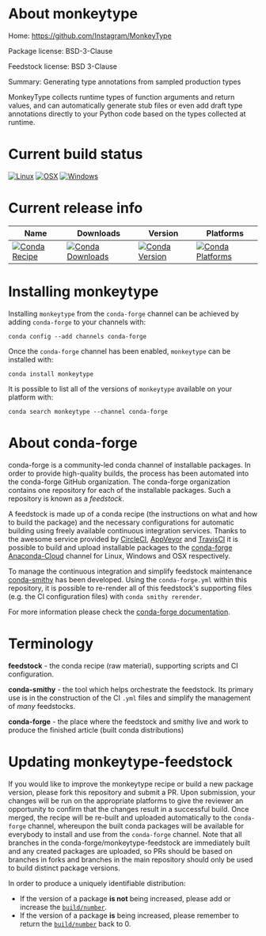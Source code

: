 About monkeytype
================

Home: https://github.com/Instagram/MonkeyType

Package license: BSD-3-Clause

Feedstock license: BSD 3-Clause

Summary: Generating type annotations from sampled production types

MonkeyType collects runtime types of function arguments and return values,
and can automatically generate stub files or even add draft type
annotations directly to your Python code based on the types collected at
runtime.


Current build status
====================

[![Linux](https://img.shields.io/circleci/project/github/conda-forge/monkeytype-feedstock/master.svg?label=Linux)](https://circleci.com/gh/conda-forge/monkeytype-feedstock)
[![OSX](https://img.shields.io/travis/conda-forge/monkeytype-feedstock/master.svg?label=macOS)](https://travis-ci.org/conda-forge/monkeytype-feedstock)
[![Windows](https://img.shields.io/appveyor/ci/conda-forge/monkeytype-feedstock/master.svg?label=Windows)](https://ci.appveyor.com/project/conda-forge/monkeytype-feedstock/branch/master)

Current release info
====================

| Name | Downloads | Version | Platforms |
| --- | --- | --- | --- |
| [![Conda Recipe](https://img.shields.io/badge/recipe-monkeytype-green.svg)](https://anaconda.org/conda-forge/monkeytype) | [![Conda Downloads](https://img.shields.io/conda/dn/conda-forge/monkeytype.svg)](https://anaconda.org/conda-forge/monkeytype) | [![Conda Version](https://img.shields.io/conda/vn/conda-forge/monkeytype.svg)](https://anaconda.org/conda-forge/monkeytype) | [![Conda Platforms](https://img.shields.io/conda/pn/conda-forge/monkeytype.svg)](https://anaconda.org/conda-forge/monkeytype) |

Installing monkeytype
=====================

Installing `monkeytype` from the `conda-forge` channel can be achieved by adding `conda-forge` to your channels with:

```
conda config --add channels conda-forge
```

Once the `conda-forge` channel has been enabled, `monkeytype` can be installed with:

```
conda install monkeytype
```

It is possible to list all of the versions of `monkeytype` available on your platform with:

```
conda search monkeytype --channel conda-forge
```


About conda-forge
=================

conda-forge is a community-led conda channel of installable packages.
In order to provide high-quality builds, the process has been automated into the
conda-forge GitHub organization. The conda-forge organization contains one repository
for each of the installable packages. Such a repository is known as a *feedstock*.

A feedstock is made up of a conda recipe (the instructions on what and how to build
the package) and the necessary configurations for automatic building using freely
available continuous integration services. Thanks to the awesome service provided by
[CircleCI](https://circleci.com/), [AppVeyor](http://www.appveyor.com/)
and [TravisCI](https://travis-ci.org/) it is possible to build and upload installable
packages to the [conda-forge](https://anaconda.org/conda-forge)
[Anaconda-Cloud](http://docs.anaconda.org/) channel for Linux, Windows and OSX respectively.

To manage the continuous integration and simplify feedstock maintenance
[conda-smithy](http://github.com/conda-forge/conda-smithy) has been developed.
Using the ``conda-forge.yml`` within this repository, it is possible to re-render all of
this feedstock's supporting files (e.g. the CI configuration files) with ``conda smithy rerender``.

For more information please check the [conda-forge documentation](https://conda-forge.org/docs/).

Terminology
===========

**feedstock** - the conda recipe (raw material), supporting scripts and CI configuration.

**conda-smithy** - the tool which helps orchestrate the feedstock.
                   Its primary use is in the construction of the CI ``.yml`` files
                   and simplify the management of *many* feedstocks.

**conda-forge** - the place where the feedstock and smithy live and work to
                  produce the finished article (built conda distributions)


Updating monkeytype-feedstock
=============================

If you would like to improve the monkeytype recipe or build a new
package version, please fork this repository and submit a PR. Upon submission,
your changes will be run on the appropriate platforms to give the reviewer an
opportunity to confirm that the changes result in a successful build. Once
merged, the recipe will be re-built and uploaded automatically to the
`conda-forge` channel, whereupon the built conda packages will be available for
everybody to install and use from the `conda-forge` channel.
Note that all branches in the conda-forge/monkeytype-feedstock are
immediately built and any created packages are uploaded, so PRs should be based
on branches in forks and branches in the main repository should only be used to
build distinct package versions.

In order to produce a uniquely identifiable distribution:
 * If the version of a package **is not** being increased, please add or increase
   the [``build/number``](http://conda.pydata.org/docs/building/meta-yaml.html#build-number-and-string).
 * If the version of a package **is** being increased, please remember to return
   the [``build/number``](http://conda.pydata.org/docs/building/meta-yaml.html#build-number-and-string)
   back to 0.